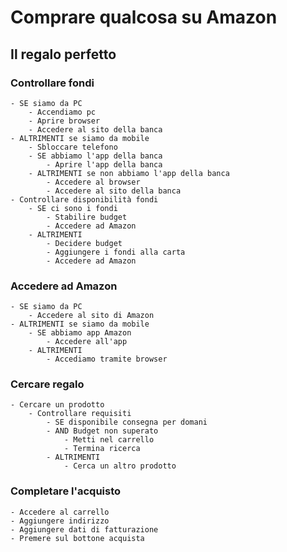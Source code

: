 # Comprare qualcosa su Amazon
## Il regalo perfetto

### Controllare fondi
    - SE siamo da PC
        - Accendiamo pc
        - Aprire browser
        - Accedere al sito della banca
    - ALTRIMENTI se siamo da mobile
        - Sbloccare telefono
        - SE abbiamo l'app della banca
            - Aprire l'app della banca
        - ALTRIMENTI se non abbiamo l'app della banca
            - Accedere al browser
            - Accedere al sito della banca
    - Controllare disponibilità fondi
        - SE ci sono i fondi
            - Stabilire budget
            - Accedere ad Amazon 
        - ALTRIMENTI
            - Decidere budget
            - Aggiungere i fondi alla carta
            - Accedere ad Amazon
### Accedere ad Amazon
    - SE siamo da PC
        - Accedere al sito di Amazon
    - ALTRIMENTI se siamo da mobile
        - SE abbiamo app Amazon
            - Accedere all'app
        - ALTRIMENTI
            - Accediamo tramite browser 
### Cercare regalo
    - Cercare un prodotto
        - Controllare requisiti
            - SE disponibile consegna per domani 
            - AND Budget non superato 
                - Metti nel carrello 
                - Termina ricerca
            - ALTRIMENTI
                - Cerca un altro prodotto
### Completare l'acquisto
    - Accedere al carrello
    - Aggiungere indirizzo
    - Aggiungere dati di fatturazione 
    - Premere sul bottone acquista